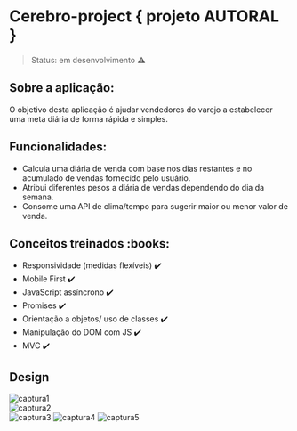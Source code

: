 # Cerebro-project { projeto AUTORAL }

> Status: em desenvolvimento :warning:


<h2> Sobre a aplicação:</h2>

O objetivo desta aplicação é ajudar vendedores do varejo a estabelecer uma meta diária de forma rápida e simples.


<h2> Funcionalidades:</h2>

- Calcula uma diária de venda com base nos dias restantes e no acumulado de vendas fornecido pelo usuário.
- Atribui diferentes pesos a diária de vendas dependendo do dia da semana.
- Consome uma API de clima/tempo para sugerir maior ou menor valor de venda.


<h2> Conceitos treinados :books:</h2>

- Responsividade (medidas flexíveis) :heavy_check_mark:
- Mobile First :heavy_check_mark:
- JavaScript assíncrono :heavy_check_mark:
- Promises :heavy_check_mark:
- Orientação a objetos/ uso de classes :heavy_check_mark:
- Manipulação do DOM com JS :heavy_check_mark:
- MVC :heavy_check_mark:


<h2> Design </h2>


![captura1](https://user-images.githubusercontent.com/69495523/89857639-016f1300-db73-11ea-8ccd-b137e2174188.png)  
![captura2](https://user-images.githubusercontent.com/69495523/89857641-0207a980-db73-11ea-9c3b-fa5138e80473.png)  
![captura3](https://user-images.githubusercontent.com/69495523/89857643-0338d680-db73-11ea-9298-36aefdce8665.png) 
![captura4](https://user-images.githubusercontent.com/69495523/89931138-2e0e4380-dbe2-11ea-9724-8d5a06934134.png)
![captura5](https://user-images.githubusercontent.com/69495523/89931142-2ea6da00-dbe2-11ea-9ca8-41a4e325f5a1.png)


